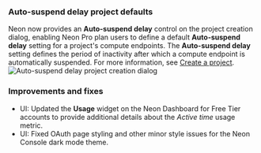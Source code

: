 ### Auto-suspend delay project defaults

Neon now provides an **Auto-suspend delay** control on the project creation dialog, enabling Neon Pro plan users to define a default **Auto-suspend delay** setting for a project's compute endpoints. The **Auto-suspend delay** setting defines the period of inactivity after which a compute endpoint is automatically suspended. For more information, see [Create a project](/docs/manage/projects#create-a-project).
![Auto-suspend delay project creation dialog](/docs/relnotes/auto_suspend_delay_create_project.png)

### Improvements and fixes

- UI: Updated the **Usage** widget on the Neon Dashboard for Free Tier accounts to provide additional details about the _Active time_ usage metric.
- UI: Fixed OAuth page styling and other minor style issues for the Neon Console dark mode theme.
